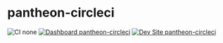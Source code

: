 # pantheon-circleci

![CI none](https://img.shields.io/badge/ci-none-orange.svg)
[![Dashboard pantheon-circleci](https://img.shields.io/badge/dashboard-pantheon_circleci-yellow.svg)](https://dashboard.pantheon.io/sites/f45be653-37e9-4ac2-8200-22e90a6e5418#dev/code)
[![Dev Site pantheon-circleci](https://img.shields.io/badge/site-pantheon_circleci-blue.svg)](http://dev-pantheon-circleci.pantheonsite.io/)